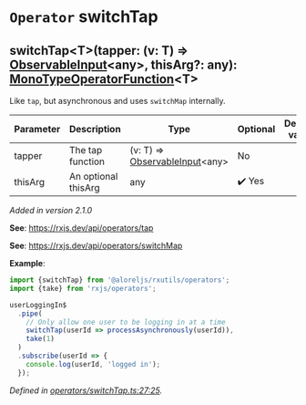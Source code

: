 # `Operator` switchTap

## switchTap\<T>(tapper: (v: T) => [ObservableInput](https://rxjs.dev/api/index/type-alias/ObservableInput)\<any>, thisArg?: any): [MonoTypeOperatorFunction](https://rxjs.dev/api/index/interface/MonoTypeOperatorFunction)\<T>

Like <code>tap</code>, but asynchronous and uses <code>switchMap</code> internally.

| **Parameter** | **Description** | **Type** | **Optional** | **Default value** |
|---------------|-----------------|----------|--------------|-------------------|
| tapper | The tap function | <span>(v: T) => [ObservableInput](https://rxjs.dev/api/index/type-alias/ObservableInput)\<any></span> | No |  |
| thisArg | An optional thisArg | <span>any</span> | :heavy_check_mark: Yes |  |

*Added in version 2.1.0*

**See**: https://rxjs.dev/api/operators/tap

**See**: https://rxjs.dev/api/operators/switchMap

**Example**:
```typescript
import {switchTap} from '@aloreljs/rxutils/operators';
import {take} from 'rxjs/operators';

userLoggingIn$
  .pipe(
    // Only allow one user to be logging in at a time
    switchTap(userId => processAsynchronously(userId)),
    take(1)
  )
  .subscribe(userId => {
    console.log(userId, 'logged in');
  });
```

*Defined in [operators/switchTap.ts:27:25](https://github.com/Alorel/rxutils/blob/6924a2a/projects/rxutils/operators/switchTap.ts#L27).*